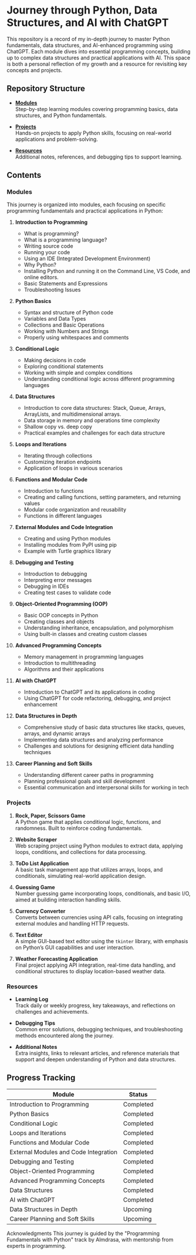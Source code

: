 # Journey through Python, Data Structures, and AI with ChatGPT

This repository is a record of my in-depth journey to master Python fundamentals, data structures, and AI-enhanced programming using ChatGPT. Each module dives into essential programming concepts, building up to complex data structures and practical applications with AI. This space is both a personal reflection of my growth and a resource for revisiting key concepts and projects.

## Repository Structure

- **[Modules](#modules)**  
  Step-by-step learning modules covering programming basics, data structures, and Python fundamentals.

- **[Projects](#projects)**  
  Hands-on projects to apply Python skills, focusing on real-world applications and problem-solving.

- **[Resources](#resources)**  
  Additional notes, references, and debugging tips to support learning.

## Contents

### Modules
This journey is organized into modules, each focusing on specific programming fundamentals and practical applications in Python:

1. **Introduction to Programming**  
   - What is programming?
   - What is a programming language?
   - Writing source code
   - Running your code
   - Using an IDE (Integrated Development Environment)
   - Why Python?  
   - Installing Python and running it on the Command Line, VS Code, and online editors.
   - Basic Statements and Expressions
   - Troubleshooting Issues

2. **Python Basics**  
   - Syntax and structure of Python code
   - Variables and Data Types
   - Collections and Basic Operations
   - Working with Numbers and Strings
   - Properly using whitespaces and comments

3. **Conditional Logic**  
   - Making decisions in code
   - Exploring conditional statements
   - Working with simple and complex conditions
   - Understanding conditional logic across different programming languages

4. **Data Structures**  
   - Introduction to core data structures: Stack, Queue, Arrays, ArrayLists, and multidimensional arrays.
   - Data storage in memory and operations time complexity
   - Shallow copy vs. deep copy
   - Practical examples and challenges for each data structure

5. **Loops and Iterations**  
   - Iterating through collections
   - Customizing iteration endpoints
   - Application of loops in various scenarios

6. **Functions and Modular Code**  
   - Introduction to functions
   - Creating and calling functions, setting parameters, and returning values
   - Modular code organization and reusability
   - Functions in different languages

7. **External Modules and Code Integration**  
   - Creating and using Python modules
   - Installing modules from PyPI using pip
   - Example with Turtle graphics library

8. **Debugging and Testing**  
   - Introduction to debugging
   - Interpreting error messages
   - Debugging in IDEs
   - Creating test cases to validate code

9. **Object-Oriented Programming (OOP)**  
   - Basic OOP concepts in Python
   - Creating classes and objects
   - Understanding inheritance, encapsulation, and polymorphism
   - Using built-in classes and creating custom classes

10. **Advanced Programming Concepts**  
    - Memory management in programming languages
    - Introduction to multithreading
    - Algorithms and their applications

11. **AI with ChatGPT**  
    - Introduction to ChatGPT and its applications in coding
    - Using ChatGPT for code refactoring, debugging, and project enhancement

12. **Data Structures in Depth**  
    - Comprehensive study of basic data structures like stacks, queues, arrays, and dynamic arrays
    - Implementing data structures and analyzing performance
    - Challenges and solutions for designing efficient data handling techniques

13. **Career Planning and Soft Skills**  
    - Understanding different career paths in programming
    - Planning professional goals and skill development
    - Essential communication and interpersonal skills for working in tech

### Projects

1. **Rock, Paper, Scissors Game**  
   A Python game that applies conditional logic, functions, and randomness. Built to reinforce coding fundamentals.

2. **Website Scraper**  
   Web scraping project using Python modules to extract data, applying loops, conditions, and collections for data processing.

3. **ToDo List Application**  
   A basic task management app that utilizes arrays, loops, and conditionals, simulating real-world application design.

4. **Guessing Game**  
   Number guessing game incorporating loops, conditionals, and basic I/O, aimed at building interaction handling skills.

5. **Currency Converter**  
   Converts between currencies using API calls, focusing on integrating external modules and handling HTTP requests.

6. **Text Editor**  
   A simple GUI-based text editor using the `tkinter` library, with emphasis on Python’s GUI capabilities and user interaction.

7. **Weather Forecasting Application**  
   Final project applying API integration, real-time data handling, and conditional structures to display location-based weather data.

### Resources

- **Learning Log**  
  Track daily or weekly progress, key takeaways, and reflections on challenges and achievements.

- **Debugging Tips**  
  Common error solutions, debugging techniques, and troubleshooting methods encountered along the journey.

- **Additional Notes**  
  Extra insights, links to relevant articles, and reference materials that support and deepen understanding of Python and data structures.

## Progress Tracking

| Module                                | Status     |
|---------------------------------------|------------|
| Introduction to Programming           | Completed  |
| Python Basics                         | Completed  |
| Conditional Logic                     | Completed  |
| Loops and Iterations                  | Completed  |
| Functions and Modular Code            | Completed  |
| External Modules and Code Integration | Completed  |
| Debugging and Testing                 | Completed  |
| Object-Oriented Programming           | Completed  |
| Advanced Programming Concepts         | Completed  |
| Data Structures                       | Completed  |
| AI with ChatGPT                       | Completed  |
| Data Structures in Depth              | Upcoming   |
| Career Planning and Soft Skills       | Upcoming   |

Acknowledgments
This journey is guided by the "Programming Fundamentals with Python" track by Almdrasa, with mentorship from experts in programming.

